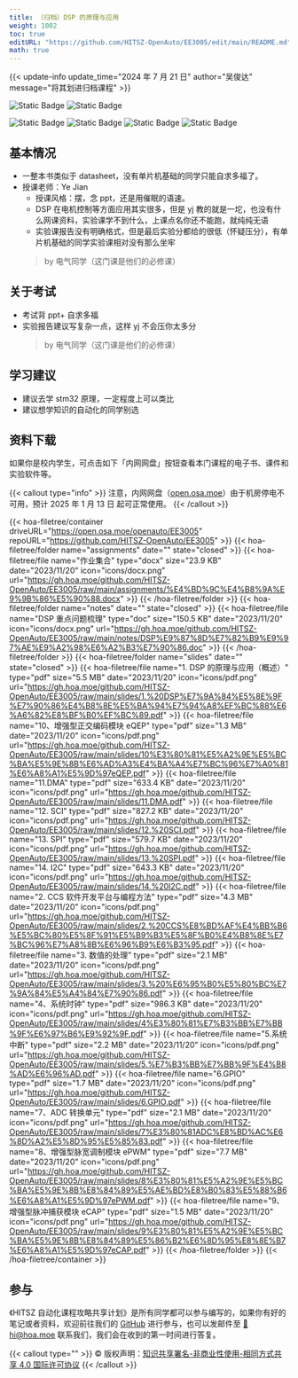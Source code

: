 ```yaml
---
title: （归档）DSP 的原理与应用
weight: 1002
toc: true
editURL: "https://github.com/HITSZ-OpenAuto/EE3005/edit/main/README.md"
math: true
---
```


{{< update-info update_time="2024 年 7 月 21 日" author="吴俊达" message="将其划进归档课程" >}}


<div class="img-div hx-mt-4 hx-flex-row hx-justify-start hx-items-center">

![Static Badge](https://img.shields.io/badge/%E8%80%83%E6%9F%A5%E8%AF%BE-green)
![Static Badge](https://img.shields.io/badge/%E5%AD%A6%E5%88%86-3-moccasin)

![Static Badge](https://img.shields.io/badge/%E6%88%90%E7%BB%A9%E6%9E%84%E6%88%90-gold)
![Static Badge](https://img.shields.io/badge/%E4%BD%9C%E4%B8%9A-20%25-moccasin)
![Static Badge](https://img.shields.io/badge/%E5%AE%9E%E9%AA%8C-40%25-moccasin)
![Static Badge](https://img.shields.io/badge/%E6%9C%9F%E6%9C%AB%E8%80%83%E8%AF%95-40%25-moccasin)

</div>

## 基本情况
- 一整本书类似于 datasheet，没有单片机基础的同学只能自求多福了。
- 授课老师：Ye Jian
  - 授课风格：摆，念 ppt，还是用催眠的语速。
  - DSP 在电机控制等方面应用其实很多，但是 yj 教的就是一坨，也没有什么网课资料，实验课学不到什么，上课点名你还不能跑，就纯纯无语
  - 实验课报告没有明确格式，但是最后实验分都给的很低（怀疑压分），有单片机基础的同学实验课相对没有那么坐牢
  > by 电气同学（这门课是他们的必修课）

## 关于考试
- 考试背 ppt+ 自求多福
- 实验报告建议写复杂一点，这样 yj 不会压你太多分
  > by 电气同学（这门课是他们的必修课）
## 学习建议
- 建议去学 stm32 原理，一定程度上可以类比
- 建议想学知识的自动化的同学别选

## 资料下载

如果你是校内学生，可点击如下「内网网盘」按钮查看本门课程的电子书、课件和实验软件等。

{{< callout type="info" >}}
  注意，内网网盘（[open.osa.moe](https://open.osa.moe/openauto)）由于机房停电不可用，预计 2025 年 1 月 13 日 起可正常使用。
{{< /callout >}}

{{< hoa-filetree/container driveURL="https://open.osa.moe/openauto/EE3005" repoURL="https://github.com/HITSZ-OpenAuto/EE3005" >}}
  {{< hoa-filetree/folder name="assignments" date="" state="closed" >}}
    {{< hoa-filetree/file name="作业集合" type="docx" size="23.9 KB" date="2023/11/20" icon="icons/docx.png" url="https://gh.hoa.moe/github.com/HITSZ-OpenAuto/EE3005/raw/main/assignments/%E4%BD%9C%E4%B8%9A%E9%9B%86%E5%90%88.docx" >}}
  {{< /hoa-filetree/folder >}}
  {{< hoa-filetree/folder name="notes" date="" state="closed" >}}
    {{< hoa-filetree/file name="DSP 重点问题梳理" type="doc" size="150.5 KB" date="2023/11/20" icon="icons/docx.png" url="https://gh.hoa.moe/github.com/HITSZ-OpenAuto/EE3005/raw/main/notes/DSP%E9%87%8D%E7%82%B9%E9%97%AE%E9%A2%98%E6%A2%B3%E7%90%86.doc" >}}
  {{< /hoa-filetree/folder >}}
  {{< hoa-filetree/folder name="slides" date="" state="closed" >}}
    {{< hoa-filetree/file name="1. DSP 的原理与应用（概述）" type="pdf" size="5.5 MB" date="2023/11/20" icon="icons/pdf.png" url="https://gh.hoa.moe/github.com/HITSZ-OpenAuto/EE3005/raw/main/slides/1.%20DSP%E7%9A%84%E5%8E%9F%E7%90%86%E4%B8%8E%E5%BA%94%E7%94%A8%EF%BC%88%E6%A6%82%E8%BF%B0%EF%BC%89.pdf" >}}
    {{< hoa-filetree/file name="10、增强型正交编码模块 eQEP" type="pdf" size="1.3 MB" date="2023/11/20" icon="icons/pdf.png" url="https://gh.hoa.moe/github.com/HITSZ-OpenAuto/EE3005/raw/main/slides/10%E3%80%81%E5%A2%9E%E5%BC%BA%E5%9E%8B%E6%AD%A3%E4%BA%A4%E7%BC%96%E7%A0%81%E6%A8%A1%E5%9D%97eQEP.pdf" >}}
    {{< hoa-filetree/file name="11.DMA" type="pdf" size="633.4 KB" date="2023/11/20" icon="icons/pdf.png" url="https://gh.hoa.moe/github.com/HITSZ-OpenAuto/EE3005/raw/main/slides/11.DMA.pdf" >}}
    {{< hoa-filetree/file name="12. SCI" type="pdf" size="827.2 KB" date="2023/11/20" icon="icons/pdf.png" url="https://gh.hoa.moe/github.com/HITSZ-OpenAuto/EE3005/raw/main/slides/12.%20SCI.pdf" >}}
    {{< hoa-filetree/file name="13. SPI" type="pdf" size="579.7 KB" date="2023/11/20" icon="icons/pdf.png" url="https://gh.hoa.moe/github.com/HITSZ-OpenAuto/EE3005/raw/main/slides/13.%20SPI.pdf" >}}
    {{< hoa-filetree/file name="14. I2C" type="pdf" size="643.3 KB" date="2023/11/20" icon="icons/pdf.png" url="https://gh.hoa.moe/github.com/HITSZ-OpenAuto/EE3005/raw/main/slides/14.%20I2C.pdf" >}}
    {{< hoa-filetree/file name="2. CCS 软件开发平台与编程方法" type="pdf" size="4.3 MB" date="2023/11/20" icon="icons/pdf.png" url="https://gh.hoa.moe/github.com/HITSZ-OpenAuto/EE3005/raw/main/slides/2.%20CCS%E8%BD%AF%E4%BB%B6%E5%BC%80%E5%8F%91%E5%B9%B3%E5%8F%B0%E4%B8%8E%E7%BC%96%E7%A8%8B%E6%96%B9%E6%B3%95.pdf" >}}
    {{< hoa-filetree/file name="3. 数值的处理" type="pdf" size="2.1 MB" date="2023/11/20" icon="icons/pdf.png" url="https://gh.hoa.moe/github.com/HITSZ-OpenAuto/EE3005/raw/main/slides/3.%20%E6%95%B0%E5%80%BC%E7%9A%84%E5%A4%84%E7%90%86.pdf" >}}
    {{< hoa-filetree/file name="4、系统时钟" type="pdf" size="986.3 KB" date="2023/11/20" icon="icons/pdf.png" url="https://gh.hoa.moe/github.com/HITSZ-OpenAuto/EE3005/raw/main/slides/4%E3%80%81%E7%B3%BB%E7%BB%9F%E6%97%B6%E9%92%9F.pdf" >}}
    {{< hoa-filetree/file name="5.系统中断" type="pdf" size="2.2 MB" date="2023/11/20" icon="icons/pdf.png" url="https://gh.hoa.moe/github.com/HITSZ-OpenAuto/EE3005/raw/main/slides/5.%E7%B3%BB%E7%BB%9F%E4%B8%AD%E6%96%AD.pdf" >}}
    {{< hoa-filetree/file name="6.GPIO" type="pdf" size="1.7 MB" date="2023/11/20" icon="icons/pdf.png" url="https://gh.hoa.moe/github.com/HITSZ-OpenAuto/EE3005/raw/main/slides/6.GPIO.pdf" >}}
    {{< hoa-filetree/file name="7、ADC 转换单元" type="pdf" size="2.1 MB" date="2023/11/20" icon="icons/pdf.png" url="https://gh.hoa.moe/github.com/HITSZ-OpenAuto/EE3005/raw/main/slides/7%E3%80%81ADC%E8%BD%AC%E6%8D%A2%E5%8D%95%E5%85%83.pdf" >}}
    {{< hoa-filetree/file name="8、增强型脉宽调制模块 ePWM" type="pdf" size="7.7 MB" date="2023/11/20" icon="icons/pdf.png" url="https://gh.hoa.moe/github.com/HITSZ-OpenAuto/EE3005/raw/main/slides/8%E3%80%81%E5%A2%9E%E5%BC%BA%E5%9E%8B%E8%84%89%E5%AE%BD%E8%B0%83%E5%88%B6%E6%A8%A1%E5%9D%97ePWM.pdf" >}}
    {{< hoa-filetree/file name="9、增强型脉冲捕获模块 eCAP" type="pdf" size="1.5 MB" date="2023/11/20" icon="icons/pdf.png" url="https://gh.hoa.moe/github.com/HITSZ-OpenAuto/EE3005/raw/main/slides/9%E3%80%81%E5%A2%9E%E5%BC%BA%E5%9E%8B%E8%84%89%E5%86%B2%E6%8D%95%E8%8E%B7%E6%A8%A1%E5%9D%97eCAP.pdf" >}}
  {{< /hoa-filetree/folder >}}
{{< /hoa-filetree/container >}}

## 参与

《HITSZ 自动化课程攻略共享计划》是所有同学都可以参与编写的，如果你有好的笔记或者资料，欢迎前往我们的 [GitHub](https://github.com/HITSZ-OpenAuto) 进行参与，也可以发邮件至 [📮hi@hoa.moe](mailto:hi@hoa.moe) 联系我们，我们会在收到的第一时间进行答复。

{{< callout type="" >}}
  © 版权声明：[知识共享署名-非商业性使用-相同方式共享 4.0 国际许可协议](https://creativecommons.org/licenses/by-nc-sa/4.0/)
{{< /callout >}}
